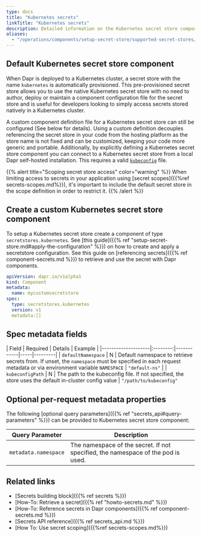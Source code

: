 ```yaml
---
type: docs
title: "Kubernetes secrets"
linkTitle: "Kubernetes secrets"
description: Detailed information on the Kubernetes secret store component
aliases:
  - "/operations/components/setup-secret-store/supported-secret-stores/kubernetes-secret-store/"
---
```


## Default Kubernetes secret store component
When Dapr is deployed to a Kubernetes cluster, a secret store with the name `kubernetes` is automatically provisioned. This pre-provisioned secret store allows you to use the native Kubernetes secret store with no need to author, deploy or maintain a component configuration file for the secret store and is useful for developers looking to simply access secrets stored natively in a Kubernetes cluster.

A custom component definition file for a Kubernetes secret store can still be configured (See below for details). Using a custom definition decouples referencing the secret store in your code from the hosting platform as the store name is not fixed and can be customized, keeping your code more generic and portable. Additionally, by explicitly defining a Kubernetes secret store component you can connect to a Kubernetes secret store from a local Dapr self-hosted installation. This requires a valid [`kubeconfig`](https://kubernetes.io/docs/concepts/configuration/organize-cluster-access-kubeconfig/) file.

{{% alert title="Scoping secret store access" color="warning" %}}
When limiting access to secrets in your application using [secret scopes]({{%ref secrets-scopes.md%}}), it's important to include the default secret store in the scope definition in order to restrict it.
{{% /alert %}}

## Create a custom Kubernetes secret store component

To setup a Kubernetes secret store create a component of type `secretstores.kubernetes`. See [this guide]({{% ref "setup-secret-store.md#apply-the-configuration" %}}) on how to create and apply a secretstore configuration. See this guide on [referencing secrets]({{% ref component-secrets.md %}}) to retrieve and use the secret with Dapr components.

```yaml
apiVersion: dapr.io/v1alpha1
kind: Component
metadata:
  name: mycustomsecretstore
spec:
  type: secretstores.kubernetes
  version: v1
  metadata:[]
```

## Spec metadata fields

| Field              | Required |  Details | Example |
|--------------------|:--------:|------------|-----|---------|
| `defaultNamespace` | N | Default namespace to retrieve secrets from. If unset, the `namespace` must be specified in each request metadata or via environment variable `NAMESPACE` | `"default-ns"` |
| `kubeconfigPath` | N | The path to the kubeconfig file. If not specified, the store uses the default in-cluster config value | `"/path/to/kubeconfig"`


## Optional per-request metadata properties

The following [optional query parameters]({{% ref "secrets_api#query-parameters" %}}) can be provided to Kubernetes secret store component:

Query Parameter | Description
--------- | -----------
`metadata.namespace`| The namespace of the secret. If not specified, the namespace of the pod is used.

## Related links
- [Secrets building block]({{% ref secrets %}})
- [How-To: Retrieve a secret]({{% ref "howto-secrets.md" %}})
- [How-To: Reference secrets in Dapr components]({{% ref component-secrets.md %}})
- [Secrets API reference]({{% ref secrets_api.md %}})
- [How To: Use secret scoping]({{%ref secrets-scopes.md%}})
